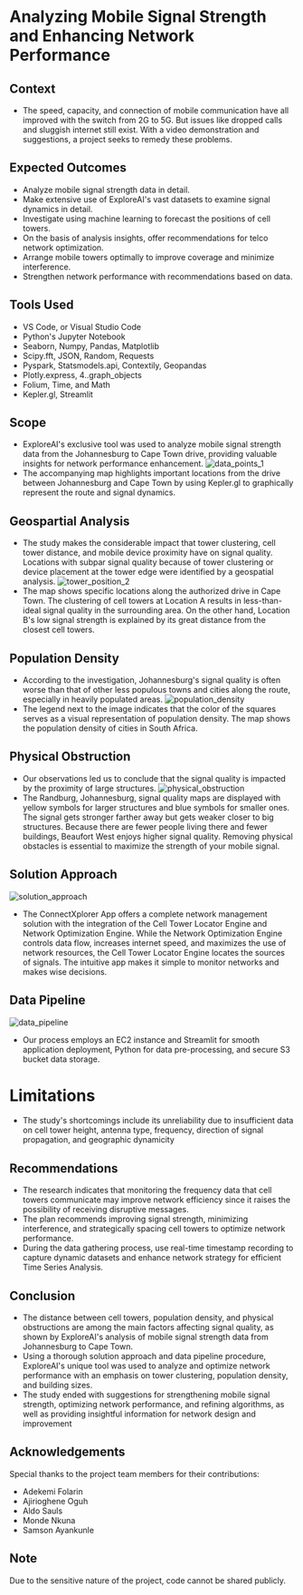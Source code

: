 # Analyzing Mobile Signal Strength and Enhancing Network Performance

## Context
- The speed, capacity, and connection of mobile communication have all improved with the switch from 2G to 5G. But issues like dropped calls and sluggish internet still exist. With a video demonstration and suggestions, a project seeks to remedy these problems.

## Expected Outcomes
- Analyze mobile signal strength data in detail.
- Make extensive use of ExploreAI's vast datasets to examine signal dynamics in detail.
- Investigate using machine learning to forecast the positions of cell towers.
- On the basis of analysis insights, offer recommendations for telco network optimization.
- Arrange mobile towers optimally to improve coverage and minimize interference.
- Strengthen network performance with recommendations based on data.


## Tools Used
- VS Code, or Visual Studio Code
- Python's Jupyter Notebook
- Seaborn, Numpy, Pandas, Matplotlib
- Scipy.fft, JSON, Random, Requests
- Pyspark, Statsmodels.api, Contextily, Geopandas
- Plotly.express, 4..graph_objects
- Folium, Time, and Math
- Kepler.gl, Streamlit

## Scope 
- ExploreAI's exclusive tool was used to analyze mobile signal strength data from the Johannesburg to Cape Town drive, providing valuable insights for network performance enhancement.
![data_points_1](https://github.com/Toka008/git-primer/assets/63381061/fffd29a6-822c-4fff-9412-b85fce08e2c4)
- The accompanying map highlights important locations from the drive between Johannesburg and Cape Town by using Kepler.gl to graphically represent the route and signal dynamics.

## Geospartial Analysis
- The study makes the considerable impact that tower clustering, cell tower distance, and mobile device proximity have on signal quality. Locations with subpar signal quality because of tower clustering or device placement at the tower edge were identified by a geospatial analysis.
![tower_position_2](https://github.com/Toka008/git-primer/assets/63381061/bdca6249-8f73-485a-9e51-30715566a980)
- The map shows specific locations along the authorized drive in Cape Town. The clustering of cell towers at Location A results in less-than-ideal signal quality in the surrounding area. On the other hand, Location B's low signal strength is explained by its great distance from the closest cell towers.

## Population Density
- According to the investigation, Johannesburg's signal quality is often worse than that of other less populous towns and cities along the route, especially in heavily populated areas.
![population_density](https://github.com/Toka008/git-primer/assets/63381061/431ef69a-db5a-4c70-accc-de4d27f354bb)
- The legend next to the image indicates that the color of the squares serves as a visual representation of population density. The map shows the population density of cities in South Africa.

## Physical Obstruction
- Our observations led us to conclude that the signal quality is impacted by the proximity of large structures.
![physical_obstruction](https://github.com/Toka008/git-primer/assets/63381061/7a065154-32cd-444f-b295-af2e2749937e)
- The Randburg, Johannesburg, signal quality maps are displayed with yellow symbols for larger structures and blue symbols for smaller ones. The signal gets stronger farther away but gets weaker closer to big structures. Because there are fewer people living there and fewer buildings, Beaufort West enjoys higher signal quality. Removing physical obstacles is essential to maximize the strength of your mobile signal.

## Solution Approach
![solution_approach](https://github.com/Toka008/git-primer/assets/63381061/958682f9-526e-488f-af80-02d2cf461e4a)
- The ConnectXplorer App offers a complete network management solution with the integration of the Cell Tower Locator Engine and Network Optimization Engine. While the Network Optimization Engine controls data flow, increases internet speed, and maximizes the use of network resources, the Cell Tower Locator Engine locates the sources of signals. The intuitive app makes it simple to monitor networks and makes wise decisions.

## Data Pipeline
![data_pipeline](https://github.com/Toka008/git-primer/assets/63381061/6c53c453-98f9-46b9-b500-a1011b9afa24)
- Our process employs an EC2 instance and Streamlit for smooth application deployment, Python for data pre-processing, and secure S3 bucket data storage.

# Limitations
- The study's shortcomings include its unreliability due to insufficient data on cell tower height, antenna type, frequency, direction of signal propagation, and geographic dynamicity

## Recommendations
- The research indicates that monitoring the frequency data that cell towers communicate may improve network efficiency since it raises the possibility of receiving disruptive messages.
- The plan recommends improving signal strength, minimizing interference, and strategically spacing cell towers to optimize network performance.
- During the data gathering process, use real-time timestamp recording to capture dynamic datasets and enhance network strategy for efficient Time Series Analysis.

## Conclusion
- The distance between cell towers, population density, and physical obstructions are among the main factors affecting signal quality, as shown by ExploreAI's analysis of mobile signal strength data from Johannesburg to Cape Town.
- Using a thorough solution approach and data pipeline procedure, ExploreAI's unique tool was used to analyze and optimize network performance with an emphasis on tower clustering, population density, and building sizes.
- The study ended with suggestions for strengthening mobile signal strength, optimizing network performance, and refining algorithms, as well as providing insightful information for network design and improvement

## Acknowledgements
Special thanks to the project team members for their contributions:
- Adekemi Folarin
- Ajirioghene Oguh
- Aldo Sauls
- Monde Nkuna
- Samson Ayankunle

## Note
Due to the sensitive nature of the project, code cannot be shared publicly.


